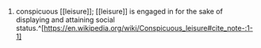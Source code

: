 1. conspicuous [[leisure]]; [[leisure]] is engaged in for the sake of displaying and attaining social status.^[https://en.wikipedia.org/wiki/Conspicuous_leisure#cite_note-:1-1]